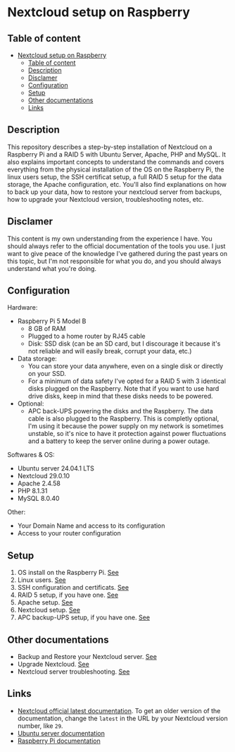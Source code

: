 # Nextcloud setup on Raspberry
## Table of content
- [Nextcloud setup on Raspberry](#nextcloud-setup-on-raspberry)
  - [Table of content](#table-of-content)
  - [Description](#description)
  - [Disclamer](#disclamer)
  - [Configuration](#configuration)
  - [Setup](#setup)
  - [Other documentations](#other-documentations)
  - [Links](#links)

## Description
This repository describes a step-by-step installation of Nextcloud on a Raspberry Pi and a RAID 5 with Ubuntu Server, Apache, PHP and MySQL. It also explains important concepts to understand the commands and covers everything from the physical installation of the OS on the Raspberry Pi, the linux users setup, the SSH certificat setup, a full RAID 5 setup for the data storage, the Apache configuration, etc. You'll also find explanations on how to back up your data, how to restore your nextcloud server from backups, how to upgrade your Nextcloud version, troubleshooting notes, etc.

## Disclamer
This content is my own understanding from the experience I have. You should always refer to the official documentation of the tools you use. I just want to give peace of the knowledge I've gathered during the past years on this topic, but I'm not responsible for what you do, and you should always understand what you're doing.

## Configuration
Hardware:
- Raspberry Pi 5 Model B
  - 8 GB of RAM
  - Plugged to a home router by RJ45 cable
  - Disk: SSD disk (can be an SD card, but I discourage it because it's not reliable and will easily break, corrupt your data, etc.)
- Data storage:
  - You can store your data anywhere, even on a single disk or directly on your SSD.
  - For a minimum of data safety I've opted for a RAID 5 with 3 identical disks plugged on the Raspberry. Note that if you want to use hard drive disks, keep in mind that these disks needs to be powered.
- Optional:
  - APC back-UPS powering the disks and the Raspberry. The data cable is also plugged to the Raspberry. This is completly optional, I'm using it because the power supply on my network is sometimes unstable, so it's nice to have it protection against power fluctuations and a battery to keep the server online during a power outage.

Softwares & OS:
- Ubuntu server 24.04.1 LTS
- Nextcloud 29.0.10
- Apache 2.4.58
- PHP 8.1.31
- MySQL 8.0.40

Other:
- Your Domain Name and access to its configuration
- Access to your router configuration

## Setup
1. OS install on the Raspberry Pi. [See](./Raspberry/README.md)
2. Linux users. [See](./Linux/Users.md)
3. SSH configuration and certificats. [See](./Linux/SSH.md)
4. RAID 5 setup, if you have one. [See](./RAID5/README.md)
5. Apache setup. [See](./Apache/README.md)
6. Nextcloud setup. [See](./Nextcloud/README.md)
7. APC backup-UPS setup, if you have one. [See](./APC%20backup-UPS/README.md)

## Other documentations
- Backup and Restore your Nextcloud server. [See](./Nextcloud/Backup.md)
- Upgrade Nextcloud. [See](./Nextcloud/Upgrade.md)
- Nextcloud server troubleshooting. [See](./Nextcloud/Troubleshooting.md)

## Links
- [Nextcloud official latest documentation](https://docs.nextcloud.com/server/latest/admin_manual/contents.html). To get an older version of the documentation, change the `latest` in the URL by your Nextcloud version number, like `29`.
- [Ubuntu server documentation](https://ubuntu.com/server/docs)
- [Raspberry Pi documentation](https://www.raspberrypi.com/documentation/computers/getting-started.html)
